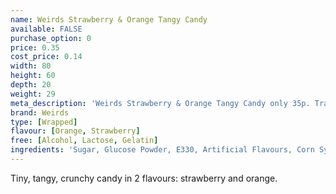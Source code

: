 ```yaml
---
name: Weirds Strawberry & Orange Tangy Candy
available: FALSE
purchase_option: 0
price: 0.35
cost_price: 0.14
width: 80
height: 60
depth: 20
weight: 29
meta_description: 'Weirds Strawberry & Orange Tangy Candy only 35p. Traditional sweets and more at Humbugs Confectionery Store. Specialists in satisfying your sweet tooth!'
brand: Weirds
type: [Wrapped]
flavour: [Orange, Strawberry]
free: [Alcohol, Lactose, Gelatin]
ingredients: 'Sugar, Glucose Powder, E330, Artificial Flavours, Corn Syrup, Colours: E102, E129, E171. Glazing Agent: E903'
---
```

Tiny, tangy, crunchy candy in 2 flavours: strawberry and orange.